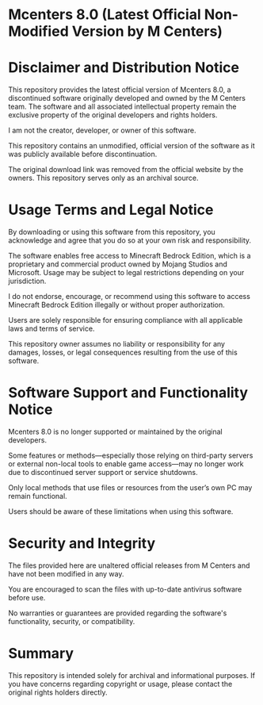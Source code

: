# Mcenters 8.0 (Latest Official Non-Modified Version by M Centers)

# Disclaimer and Distribution Notice
This repository provides the latest official version of Mcenters 8.0, a discontinued software originally developed and owned by the M Centers team. The software and all associated intellectual property remain the exclusive property of the original developers and rights holders.

I am not the creator, developer, or owner of this software.

This repository contains an unmodified, official version of the software as it was publicly available before discontinuation.

The original download link was removed from the official website by the owners. This repository serves only as an archival source.

# Usage Terms and Legal Notice
By downloading or using this software from this repository, you acknowledge and agree that you do so at your own risk and responsibility.

The software enables free access to Minecraft Bedrock Edition, which is a proprietary and commercial product owned by Mojang Studios and Microsoft. Usage may be subject to legal restrictions depending on your jurisdiction.

I do not endorse, encourage, or recommend using this software to access Minecraft Bedrock Edition illegally or without proper authorization.

Users are solely responsible for ensuring compliance with all applicable laws and terms of service.

This repository owner assumes no liability or responsibility for any damages, losses, or legal consequences resulting from the use of this software.

# Software Support and Functionality Notice
Mcenters 8.0 is no longer supported or maintained by the original developers.

Some features or methods—especially those relying on third-party servers or external non-local tools to enable game access—may no longer work due to discontinued server support or service shutdowns.

Only local methods that use files or resources from the user’s own PC may remain functional.

Users should be aware of these limitations when using this software.

# Security and Integrity
The files provided here are unaltered official releases from M Centers and have not been modified in any way.

You are encouraged to scan the files with up-to-date antivirus software before use.

No warranties or guarantees are provided regarding the software's functionality, security, or compatibility.

# Summary
This repository is intended solely for archival and informational purposes. If you have concerns regarding copyright or usage, please contact the original rights holders directly.

